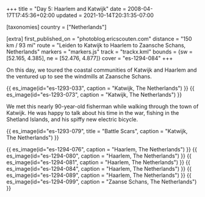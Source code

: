 +++
title = "Day 5: Haarlem and Katwijk"
date = 2008-04-17T17:45:36+02:00
updated = 2021-10-14T20:31:35-07:00

[taxonomies]
country = ["Netherlands"]

[extra]
first_published_on = "photoblog.ericscouten.com"
distance = "150 km / 93 mi"
route = "Leiden to Katwijk to Haarlem to Zaansche Schans, Netherlands"
markers = "markers.js"
track = "trackx.kml"
bounds = {sw = [52.165, 4.385], ne = [52.476, 4.877]}
cover = "es-1294-084"
+++

On this day, we toured the coastal communities of Katwijk and Haarlem and the ventured up to see the windmills at Zaansche Schans.

<!-- more -->

{{ es_image(id="es-1293-033", caption = "Katwijk, The Netherlands") }}
{{ es_image(id="es-1293-073", caption = "Katwijk, The Netherlands") }}

We met this nearly 90-year-old fisherman while walking through the town of Katwijk. He was happy to talk about his time in the war, fishing in the Shetland Islands, and his spiffy new electric bicycle.

{{ es_image(id="es-1293-079", title = "Battle Scars", caption = "Katwijk, The Netherlands") }}

{{ es_image(id="es-1294-076", caption = "Haarlem, The Netherlands") }}
{{ es_image(id="es-1294-080", caption = "Haarlem, The Netherlands") }}
{{ es_image(id="es-1294-081", caption = "Haarlem, The Netherlands") }}
{{ es_image(id="es-1294-084", caption = "Haarlem, The Netherlands") }}
{{ es_image(id="es-1294-089", caption = "Haarlem, The Netherlands") }}
{{ es_image(id="es-1294-099", caption = "Zaanse Schans, The Netherlands") }}
